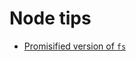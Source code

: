 # Node tips

- [Promisified version of `fs`](https://twitter.com/wesbos/status/1233031376032739330)
